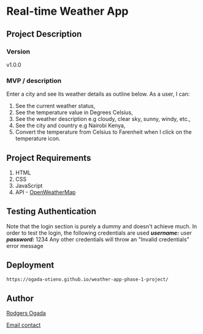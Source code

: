 # Real-time Weather App

## Project Description
### Version
v1.0.0

### MVP / description
Enter a city and see its weather details as outline below. As a user, I can:
1. See the current weather status,
2. See the temperature value in Degrees Celsius,
4. See the weather description e.g cloudy, clear sky, sunny, windy, etc.,
5. See the city and country e.g Nairobi Kenya,
6. Convert the temperature from Celsius to Farenheit when I click on the temperature icon.

## Project Requirements
1. HTML
2. CSS
3. JavaScript
4. API - [OpenWeatherMap](https://openweathermap.org/current)

## Testing Authentication
Note that the login section is purely a dummy and doesn't achieve much. In order to test the login, the following credentials are used
***username:*** user
***password:*** 1234
Any other credentials will throw an "Invalid credentials" error message

## Deployment
```bash
https://ogada-otieno.github.io/weather-app-phase-1-project/
```

## Author
[Rodgers Ogada](https://github.com/ogada-otieno)

[Email contact](ogadarodgers@gmail.com)

